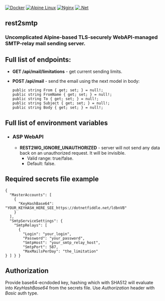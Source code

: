 [![Docker](https://img.shields.io/badge/docker-%230db7ed.svg?style=for-the-badge&logo=docker&logoColor=white)](https://hub.docker.com/repository/docker/luminodiode/rest2wireguard)
[![Alpine Linux](https://img.shields.io/badge/Alpine_Linux-%230D597F.svg?style=for-the-badge&logo=alpine-linux&logoColor=white)](https://www.alpinelinux.org)
[![Nginx](https://img.shields.io/badge/nginx-%23009639.svg?style=for-the-badge&logo=nginx&logoColor=white)](https://nginx.org)
[![.Net](https://img.shields.io/badge/.NET-5C2D91?style=for-the-badge&logo=.net&logoColor=white)](https://dotnet.microsoft.com/en-us/apps/aspnet)

## rest2smtp
### Uncomplicated Alpine-based TLS-securely WebAPI-managed SMTP-relay mail sending server.

## Full list of endpoints:
  - **GET /api/mail/limitations** - get current sending limits.
  - **POST /api/mail** - send the email using the next model in body:
    
        public string From { get; set; } = null!;
        public string FromName { get; set; } = null!;
        public string To { get; set; } = null!;
        public string Subject { get; set; } = null!;
        public string Body { get; set; } = null!;
      
## Full list of environment variables
- ### ASP WebAPI
    - **REST2WG_IGNORE_UNAUTHORIZED** - server will not send any data back on an unauthorized request. It will be invisible.
        - Valid range: true/false.
        - Default: false.

## Required secrets file example
    {
      "MasterAccounts": [
        {
          "KeyHashBase64": "YOUR_KEYHASH_HERE_SEE_https://dotnetfiddle.net/ldbnVB"
        }
      ],
      "SmtpServiceSettings": {
        "SmtpRelays": [
          {
            "Login": "your_login",
            "Password": "your_password",
            "SmtpHost": "your_smtp_relay_host",
            "SmtpPort": 587,
            "MaxMailsPerDay": "the_limitation"
    } ] } }

## Authorization
Provide base64-ecndoded key, hashing which with SHA512 will evaluate into *KeyHashBase64* from the secrets file. Use *Authorization* header with *Basic* auth type.
